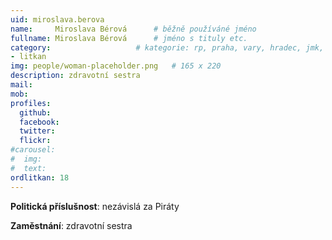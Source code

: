 ```yaml
---
uid: miroslava.berova
name:     Miroslava Bérová  	# běžně používáné jméno
fullname: Miroslava Bérová  	# jméno s tituly etc.
category:                 	# kategorie: rp, praha, vary, hradec, jmk, senat
- litkan
img: people/woman-placeholder.png   # 165 x 220
description: zdravotní sestra
mail:
mob:
profiles:
  github:
  facebook:
  twitter:
  flickr:
#carousel:
#  img: 
#  text: 
ordlitkan: 18
---
```

**Politická příslušnost**: nezávislá za Piráty
 
**Zaměstnání**: zdravotní sestra

